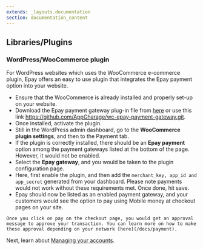 ```yaml
---
extends: _layouts.documentation
section: documentation_content
---
```


## Libraries/Plugins

### WordPress/WooCommerce plugin

For WordPress websites which uses the WooCommerce e-commerce plugin, Epay offers an easy to use plugin that integrates the Epay payment option into your website. 

* Ensure that the WooCommerce is already installed and properly set-up on your website.
* Download the Epay payment gateway plug-in file from [here](https://github.com/AppGharage/wc-epay-payment-gateway.git) or use this link https://github.com/AppGharage/wc-epay-payment-gateway.git.
* Once installed, activate the plugin.
* Still in the WordPress admin dashboard, go to the **WooCommerce plugin settings**, and then to the Payment tab.
* If the plugin is correctly installed, there should be an **Epay payment** option among the payment gateways listed at the bottom of the page. However, it would not be enabled.
* Select the **Epay gateway**, and you would be taken to the plugin configuration page.
* Here, first enable the plugin, and then add the `merchant_key, app_id and app_secret` generated from your dashboard. Please note payments would not work without these requirements met. Once done, hit save.
* Epay should now be listed as an enabled payment gateway, and your customers would see the option to pay using Mobile money at checkout pages on your site.

 `Once you click on pay on the checkout page, you would get an approval message to approve your transaction. You can learn more on how to make these approval depending on your network [here](/docs/payment).`





Next, learn about [Managing your accounts](/docs/account-management).